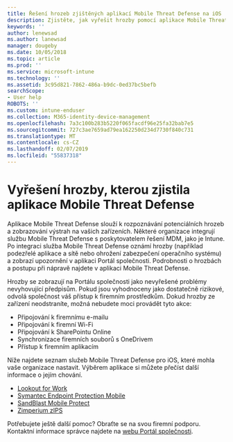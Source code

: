 ```yaml
---
title: Řešení hrozeb zjištěných aplikací Mobile Threat Defense na iOS | Dokumentace Microsoftu
description: Zjistěte, jak vyřešit hrozby pomocí aplikace Mobile Threat Defense pro iOS.
keywords: ''
author: lenewsad
ms.author: lanewsad
manager: dougeby
ms.date: 10/05/2018
ms.topic: article
ms.prod: ''
ms.service: microsoft-intune
ms.technology: ''
ms.assetid: 3c95d821-7862-486a-b9dc-0ed37bc5befb
searchScope:
- User help
ROBOTS: ''
ms.custom: intune-enduser
ms.collection: M365-identity-device-management
ms.openlocfilehash: 7a3c100b283b5220f065facdf96e25fa32bab7e5
ms.sourcegitcommit: 727c3ae7659ad79ea162250d234d7730f840c731
ms.translationtype: MT
ms.contentlocale: cs-CZ
ms.lasthandoff: 02/07/2019
ms.locfileid: "55837318"
---
```

# <a name="resolve-a-threat-found-by-a-mobile-threat-defense-app"></a>Vyřešení hrozby, kterou zjistila aplikace Mobile Threat Defense

Aplikace Mobile Threat Defense slouží k rozpoznávání potenciálních hrozeb a zobrazování výstrah na vašich zařízeních. Některé organizace integrují službu Mobile Threat Defense s poskytovatelem řešení MDM, jako je Intune. Po integraci služba Mobile Threat Defense oznámí hrozby (například podezřelé aplikace a sítě nebo ohrožení zabezpečení operačního systému) a zobrazí upozornění v aplikaci Portál společnosti. Podrobnosti o hrozbách a postupu při nápravě najdete v aplikaci Mobile Threat Defense.  

Hrozby se zobrazují na Portálu společnosti jako nevyřešené problémy nevyhovující předpisům. Pokud jsou vyhodnoceny jako dostatečně rizikové, odvolá společnost váš přístup k firemním prostředkům. Dokud hrozby ze zařízení neodstraníte, možná nebudete moci provádět tyto akce:  

* Připojování k firemnímu e-mailu
* Připojování k firemní Wi-Fi
* Připojování k SharePointu Online
* Synchronizace firemních souborů s OneDrivem
* Přístup k firemním aplikacím

Níže najdete seznam služeb Mobile Threat Defense pro iOS, které mohla vaše organizace nastavit. Výběrem aplikace si můžete přečíst další informace o jejím chování. 


* [Lookout for Work](you-need-to-resolve-a-threat-found-by-lookout-for-work-ios.md)
* [Symantec Endpoint Protection Mobile](you-need-to-resolve-a-threat-found-by-skycure-ios.md)
* [SandBlast Mobile Protect](you-need-to-resolve-a-threat-found-by-checkpoint-ios.md)
* [Zimperium zIPS](you-need-to-resolve-a-threat-found-by-zips-ios.md)

Potřebujete ještě další pomoc? Obraťte se na svou firemní podporu. Kontaktní informace správce najdete na [webu Portál společnosti](https://go.microsoft.com/fwlink/?linkid=2010980).  

